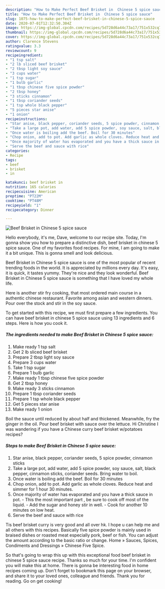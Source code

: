 ```yaml
---
description: "How to Make Perfect Beef Brisket in  Chinese 5 spice sauce"
title: "How to Make Perfect Beef Brisket in  Chinese 5 spice sauce"
slug: 1075-how-to-make-perfect-beef-brisket-in-chinese-5-spice-sauce
date: 2020-07-01T12:32:50.304Z
image: https://img-global.cpcdn.com/recipes/5d728d6a44c73a17/751x532cq70/beef-brisket-in-chinese-5-spice-sauce-recipe-main-photo.jpg
thumbnail: https://img-global.cpcdn.com/recipes/5d728d6a44c73a17/751x532cq70/beef-brisket-in-chinese-5-spice-sauce-recipe-main-photo.jpg
cover: https://img-global.cpcdn.com/recipes/5d728d6a44c73a17/751x532cq70/beef-brisket-in-chinese-5-spice-sauce-recipe-main-photo.jpg
author: Clarence Stevens
ratingvalue: 3.3
reviewcount: 9
recipeingredient:
- "1 tsp salt"
- "2 lb sliced beef brisket"
- "2 tbsp light soy sauce"
- "3 cups water"
- "1 tsp sugar"
- "1 bulb garlic"
- "1 tbsp chinese five spice powder"
- "2 tbsp honey"
- "3 sticks cinnamon"
- "1 tbsp coriander seeds"
- "1 tsp whole black pepper"
- "5 pieces star anise"
- "1 onion"
recipeinstructions:
- "Star anise, black pepper, coriander seeds, 5 spice powder, cinnamon sticks"
- "Take a large pot, add water, add 5 spice powder, soy sauce, salt, black pepper, cinnamon sticks, coriander seeds. Bring water to boil."
- "Once water is boiling add the beef. Boil for 30 minutes"
- "Chop onion, add to pot. Add garlic as whole cloves. Reduce heat and simmer for 1 hour 30 minutes."
- "Once majority of water has evaporated and you have a thick sauce in pot.  This the most important part , be sure to cook off most of the liquid. Add the sugar and honey stir in well. Cook for another 10 minutes on low heat."
- "Serve the beef and sauce with rice"
categories:
- Recipe
tags:
- beef
- brisket
- in

katakunci: beef brisket in 
nutrition: 165 calories
recipecuisine: American
preptime: "PT22M"
cooktime: "PT48M"
recipeyield: "1"
recipecategory: Dinner

---
```



![Beef Brisket in  Chinese 5 spice sauce](https://img-global.cpcdn.com/recipes/5d728d6a44c73a17/751x532cq70/beef-brisket-in-chinese-5-spice-sauce-recipe-main-photo.jpg)

Hello everybody, it's me, Dave, welcome to our recipe site. Today, I'm gonna show you how to prepare a distinctive dish, beef brisket in  chinese 5 spice sauce. One of my favorites food recipes. For mine, I am going to make it a bit unique. This is gonna smell and look delicious.

Beef Brisket in  Chinese 5 spice sauce is one of the most popular of recent trending foods in the world. It is appreciated by millions every day. It's easy, it is quick, it tastes yummy. They're nice and they look wonderful. Beef Brisket in  Chinese 5 spice sauce is something that I have loved my whole life.

Here is another stir fry cooking, that most ordered main course in a authentic chinese restaurant. Favorite among asian and western dinners. Pour over the stock and stir in the soy sauce.


To get started with this recipe, we must first prepare a few ingredients. You can have beef brisket in  chinese 5 spice sauce using 13 ingredients and 6 steps. Here is how you cook it.

<!--inarticleads1-->

##### The ingredients needed to make Beef Brisket in  Chinese 5 spice sauce:

1. Make ready 1 tsp salt
1. Get 2 lb sliced beef brisket
1. Prepare 2 tbsp light soy sauce
1. Prepare 3 cups water
1. Take 1 tsp sugar
1. Prepare 1 bulb garlic
1. Make ready 1 tbsp chinese five spice powder
1. Get 2 tbsp honey
1. Make ready 3 sticks cinnamon
1. Prepare 1 tbsp coriander seeds
1. Prepare 1 tsp whole black pepper
1. Get 5 pieces star anise
1. Make ready 1 onion


Boil the sauce until reduced by about half and thickened. Meanwhile, fry the ginger in the oil. Pour beef brisket with sauce over the lettuce. Hi Christine I was wandering if you have a Chinese curry beef brisket w/potatoes recipes? 

<!--inarticleads2-->

##### Steps to make Beef Brisket in  Chinese 5 spice sauce:

1. Star anise, black pepper, coriander seeds, 5 spice powder, cinnamon sticks
1. Take a large pot, add water, add 5 spice powder, soy sauce, salt, black pepper, cinnamon sticks, coriander seeds. Bring water to boil.
1. Once water is boiling add the beef. Boil for 30 minutes
1. Chop onion, add to pot. Add garlic as whole cloves. Reduce heat and simmer for 1 hour 30 minutes.
1. Once majority of water has evaporated and you have a thick sauce in pot.  - This the most important part , be sure to cook off most of the liquid. - Add the sugar and honey stir in well. - Cook for another 10 minutes on low heat.
1. Serve the beef and sauce with rice


Tis beef brisket curry is very good and all over hk. I hope u can help me and all others with this recipes. Basically five spice powder is mainly used in braised dishes or roasted meat especially pork, beef or fish. You can adjust the amount according to the basic ratio or change. Home » Sauces, Spices, Condiments and Dressings » Chinese Five Spice. 

So that's going to wrap this up with this exceptional food beef brisket in  chinese 5 spice sauce recipe. Thanks so much for your time. I'm confident you will make this at home. There is gonna be interesting food in home recipes coming up. Don't forget to bookmark this page on your browser, and share it to your loved ones, colleague and friends. Thank you for reading. Go on get cooking!
